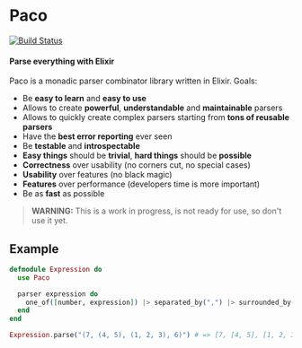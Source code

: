 # Paco
[![Build Status](https://travis-ci.org/gabrielelana/paco.svg?branch=master)](https://travis-ci.org/gabrielelana/paco)

#### Parse everything with Elixir

Paco is a monadic parser combinator library written in Elixir. Goals:

* Be **easy to learn** and **easy to use**
* Allows to create **powerful**, **understandable** and **maintainable** parsers
* Allows to quickly create complex parsers starting from **tons of reusable parsers**
* Have the **best error reporting** ever seen
* Be **testable** and **introspectable**
* **Easy things** should be **trivial**, **hard things** should be **possible**
* **Correctness** over usability (no corners cut, no special cases)
* **Usability** over features (no black magic)
* **Features** over performance (developers time is more important)
* Be as **fast** as possible

> **WARNING:** This is a work in progress, is not ready for use, so don't use it yet.

## Example

```elixir
defmodule Expression do
  use Paco

  parser expression do
    one_of([number, expression]) |> separated_by(",") |> surrounded_by("(", ")")
  end
end

Expression.parse("(7, (4, 5), (1, 2, 3), 6)") # => [7, [4, 5], [1, 2, 3], 6]
```

